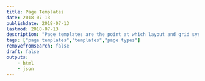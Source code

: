 ```yaml
---
title: Page Templates
date: 2018-07-13
publishdate: 2018-07-13
lastmod: 2018-07-13
description: "Page templates are the point at which layout and grid systems join with components to create narrative and context, compel end users, and drive a digital experience's business goals."
tags: ["page templates","templates","page types"]
removefromsearch: false
draft: false
outputs:
    - html
    - json
---
```


<!-- Write the overview information regarding Page Templates here. The section listing will show up below. -->

